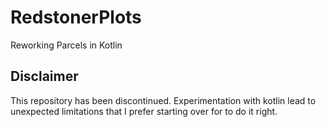 # RedstonerPlots

Reworking Parcels in Kotlin

Disclaimer
--

This repository has been discontinued. Experimentation with kotlin lead to unexpected limitations that I prefer starting over for to do it right.
